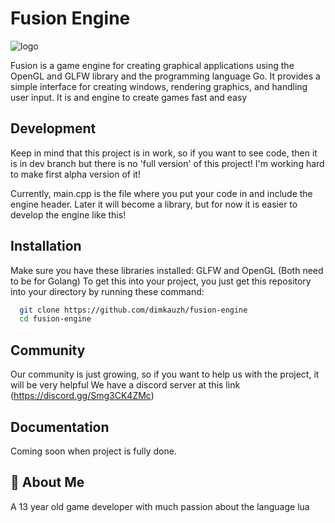 # Fusion Engine 
![logo](https://user-images.githubusercontent.com/106883655/233103547-5693b2a3-22b9-4b68-ac2a-7220f16d48df.png)

Fusion is a game engine for creating graphical applications using the 
OpenGL and GLFW library and the programming language Go. It provides a simple interface for creating windows, 
rendering graphics, and handling user input. It is and engine to create 
games fast and easy




## Development

Keep in mind that this project is in work, so if you want to see code, 
then it is in dev branch but there is no 'full version' of this project! 
I'm working hard to make first alpha version of it!

Currently, main.cpp is the file where you put your code in and include the engine header. Later it will become a library,
but for now it is easier to develop the engine like this!


## Installation

Make sure you have these libraries installed: GLFW and OpenGL (Both need to be for Golang)
To get this into your project, you just get this repository into your 
directory by running these command:

```bash
  git clone https://github.com/dimkauzh/fusion-engine
  cd fusion-engine
```

## Community
Our community is just growing, so if you want to help us with the project, 
it will be very helpful
We have a discord server at this link (https://discord.gg/Smg3CK4ZMc)

## Documentation

Coming soon when project is fully done.


## 🚀 About Me
A 13 year old game developer with much passion about the language lua


